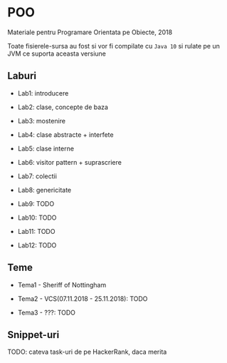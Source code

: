 # POO

Materiale pentru Programare Orientata pe Obiecte, 2018

Toate fisierele-sursa au fost si vor fi compilate cu `Java 10` si rulate pe un JVM ce suporta aceasta versiune

## Laburi

- Lab1: introducere

- Lab2: clase, concepte de baza

- Lab3: mostenire

- Lab4: clase abstracte + interfete

- Lab5: clase interne

- Lab6: visitor pattern + suprascriere

- Lab7: colectii

- Lab8: genericitate

- Lab9: TODO

- Lab10: TODO

- Lab11: TODO

- Lab12: TODO

## Teme

- Tema1 - Sheriff of Nottingham

- Tema2 - VCS(07.11.2018 - 25.11.2018): TODO

- Tema3 - ???: TODO

## Snippet-uri

TODO: cateva task-uri de pe HackerRank, daca merita
